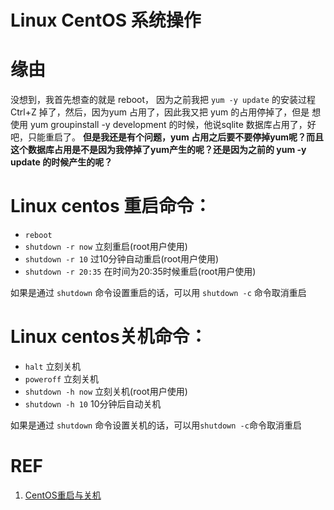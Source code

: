 # Linux CentOS 系统操作


# 缘由


没想到，我首先想查的就是 reboot， 因为之前我把 `yum -y update` 的安装过程 Ctrl+Z 掉了，然后，因为yum 占用了，因此我又把 yum 的占用停掉了，但是 想使用 yum groupinstall -y development 的时候，他说sqlite 数据库占用了，好吧，只能重启了。 **但是我还是有个问题，yum 占用之后要不要停掉yum呢？而且这个数据库占用是不是因为我停掉了yum产生的呢？还是因为之前的 yum -y update 的时候产生的呢？**


# Linux centos 重启命令：

* `reboot`
* `shutdown -r now`  立刻重启(root用户使用)
* `shutdown -r 10`    过10分钟自动重启(root用户使用)
* `shutdown -r 20:35`  在时间为20:35时候重启(root用户使用)


如果是通过 `shutdown` 命令设置重启的话，可以用 `shutdown -c` 命令取消重启


# Linux centos关机命令：


* `halt`   立刻关机
* `poweroff`   立刻关机
* `shutdown -h now`   立刻关机(root用户使用)
* `shutdown -h 10`   10分钟后自动关机

如果是通过 `shutdown` 命令设置关机的话，可以用`shutdown -c`命令取消重启





# REF

1. [CentOS重启与关机](http://www.cnblogs.com/booth/p/3227428.html)
